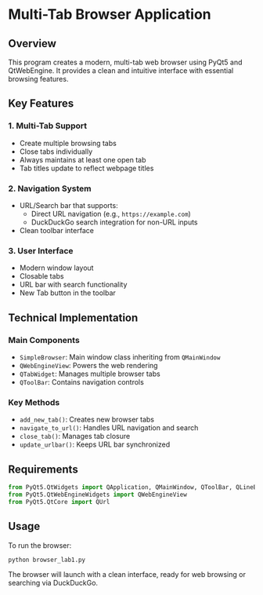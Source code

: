 # Multi-Tab Browser Application

## Overview
This program creates a modern, multi-tab web browser using PyQt5 and QtWebEngine. It provides a clean and intuitive interface with essential browsing features.

## Key Features

### 1. Multi-Tab Support
- Create multiple browsing tabs
- Close tabs individually
- Always maintains at least one open tab
- Tab titles update to reflect webpage titles

### 2. Navigation System
- URL/Search bar that supports:
  - Direct URL navigation (e.g., `https://example.com`)
  - DuckDuckGo search integration for non-URL inputs
- Clean toolbar interface

### 3. User Interface
- Modern window layout
- Closable tabs
- URL bar with search functionality
- New Tab button in the toolbar

## Technical Implementation

### Main Components
- `SimpleBrowser`: Main window class inheriting from `QMainWindow`
- `QWebEngineView`: Powers the web rendering
- `QTabWidget`: Manages multiple browser tabs
- `QToolBar`: Contains navigation controls

### Key Methods
- `add_new_tab()`: Creates new browser tabs
- `navigate_to_url()`: Handles URL navigation and search
- `close_tab()`: Manages tab closure
- `update_urlbar()`: Keeps URL bar synchronized

## Requirements
```python
from PyQt5.QtWidgets import QApplication, QMainWindow, QToolBar, QLineEdit, QTabWidget
from PyQt5.QtWebEngineWidgets import QWebEngineView
from PyQt5.QtCore import QUrl
```

## Usage
To run the browser:
```bash
python browser_lab1.py
```

The browser will launch with a clean interface, ready for web browsing or searching via DuckDuckGo.
